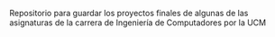 Repositorio para guardar los proyectos finales de algunas de las asignaturas de la carrera de Ingeniería de Computadores por la UCM
